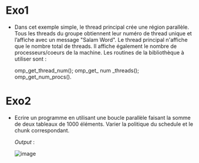 # Exo1
- Dans cet exemple simple, le thread principal crée une région parallèle. Tous
les threads du groupe obtiennent leur numéro de thread unique et l’affiche
avec un message "Salam Word".
Le thread principal n'affiche que le nombre total de threads. Il affiche
également le nombre de processeurs/coeurs de la machine.
Les routines de la bibliothèque à utiliser sont :
  
   omp_get_thread_num();
   omp_get_ num _threads(); 
   omp_get_num_procs().

# Exo2 
- Ecrire un programme en utilisant une boucle parallèle faisant la somme de deux
  tableaux de 1000 éléments.
      Varier la politique du schedule et le chunk correspondant.
  
  *Output* :
  
  ![image](https://user-images.githubusercontent.com/51762779/78551419-9a74d280-77fd-11ea-989c-aa5be21a3e6a.png)
